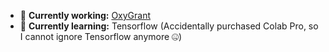 - 🔭 **Currently working:** [OxyGrant](https://github.com/Pen-Source/OxyGrant)
- 🌱 **Currently learning:** Tensorflow (Accidentally purchased Colab Pro, so I cannot ignore Tensorflow anymore 🤐)

